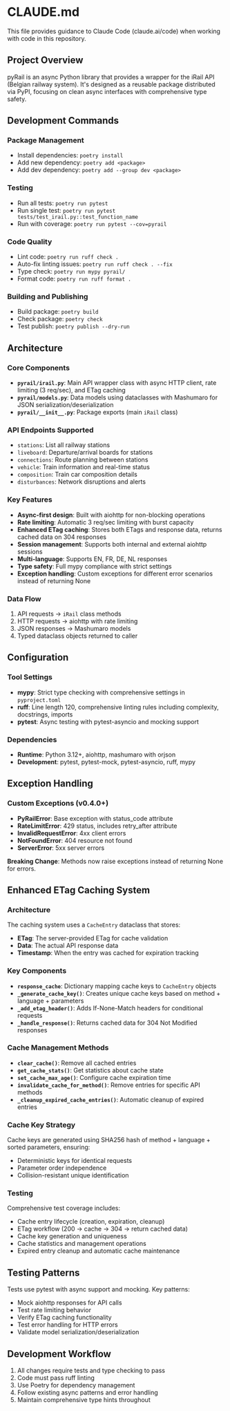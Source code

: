 # CLAUDE.md

This file provides guidance to Claude Code (claude.ai/code) when working with code in this repository.

## Project Overview

pyRail is an async Python library that provides a wrapper for the iRail API (Belgian railway system). It's designed as a reusable package distributed via PyPI, focusing on clean async interfaces with comprehensive type safety.

## Development Commands

### Package Management
- Install dependencies: `poetry install`
- Add new dependency: `poetry add <package>`
- Add dev dependency: `poetry add --group dev <package>`

### Testing
- Run all tests: `poetry run pytest`
- Run single test: `poetry run pytest tests/test_irail.py::test_function_name`
- Run with coverage: `poetry run pytest --cov=pyrail`

### Code Quality
- Lint code: `poetry run ruff check .`
- Auto-fix linting issues: `poetry run ruff check . --fix`
- Type check: `poetry run mypy pyrail/`
- Format code: `poetry run ruff format .`

### Building and Publishing
- Build package: `poetry build`
- Check package: `poetry check`
- Test publish: `poetry publish --dry-run`

## Architecture

### Core Components

- **`pyrail/irail.py`**: Main API wrapper class with async HTTP client, rate limiting (3 req/sec), and ETag caching
- **`pyrail/models.py`**: Data models using dataclasses with Mashumaro for JSON serialization/deserialization
- **`pyrail/__init__.py`**: Package exports (main `iRail` class)

### API Endpoints Supported
- `stations`: List all railway stations
- `liveboard`: Departure/arrival boards for stations
- `connections`: Route planning between stations  
- `vehicle`: Train information and real-time status
- `composition`: Train car composition details
- `disturbances`: Network disruptions and alerts

### Key Features
- **Async-first design**: Built with aiohttp for non-blocking operations
- **Rate limiting**: Automatic 3 req/sec limiting with burst capacity
- **Enhanced ETag caching**: Stores both ETags and response data, returns cached data on 304 responses
- **Session management**: Supports both internal and external aiohttp sessions
- **Multi-language**: Supports EN, FR, DE, NL responses
- **Type safety**: Full mypy compliance with strict settings
- **Exception handling**: Custom exceptions for different error scenarios instead of returning None

### Data Flow
1. API requests → `iRail` class methods
2. HTTP requests → aiohttp with rate limiting
3. JSON responses → Mashumaro models
4. Typed dataclass objects returned to caller

## Configuration

### Tool Settings
- **mypy**: Strict type checking with comprehensive settings in `pyproject.toml`
- **ruff**: Line length 120, comprehensive linting rules including complexity, docstrings, imports
- **pytest**: Async testing with pytest-asyncio and mocking support

### Dependencies
- **Runtime**: Python 3.12+, aiohttp, mashumaro with orjson
- **Development**: pytest, pytest-mock, pytest-asyncio, ruff, mypy

## Exception Handling

### Custom Exceptions (v0.4.0+)
- **PyRailError**: Base exception with status_code attribute
- **RateLimitError**: 429 status, includes retry_after attribute
- **InvalidRequestError**: 4xx client errors
- **NotFoundError**: 404 resource not found
- **ServerError**: 5xx server errors

**Breaking Change**: Methods now raise exceptions instead of returning None for errors.

## Enhanced ETag Caching System

### Architecture
The caching system uses a `CacheEntry` dataclass that stores:
- **ETag**: The server-provided ETag for cache validation
- **Data**: The actual API response data
- **Timestamp**: When the entry was cached for expiration tracking

### Key Components
- **`response_cache`**: Dictionary mapping cache keys to `CacheEntry` objects
- **`_generate_cache_key()`**: Creates unique cache keys based on method + language + parameters
- **`_add_etag_header()`**: Adds If-None-Match headers for conditional requests
- **`_handle_response()`**: Returns cached data for 304 Not Modified responses

### Cache Management Methods
- **`clear_cache()`**: Remove all cached entries
- **`get_cache_stats()`**: Get statistics about cache state
- **`set_cache_max_age()`**: Configure cache expiration time
- **`invalidate_cache_for_method()`**: Remove entries for specific API methods
- **`_cleanup_expired_cache_entries()`**: Automatic cleanup of expired entries

### Cache Key Strategy
Cache keys are generated using SHA256 hash of method + language + sorted parameters, ensuring:
- Deterministic keys for identical requests
- Parameter order independence  
- Collision-resistant unique identification

### Testing
Comprehensive test coverage includes:
- Cache entry lifecycle (creation, expiration, cleanup)
- ETag workflow (200 → cache → 304 → return cached data)
- Cache key generation and uniqueness
- Cache statistics and management operations
- Expired entry cleanup and automatic cache maintenance

## Testing Patterns

Tests use pytest with async support and mocking. Key patterns:
- Mock aiohttp responses for API calls
- Test rate limiting behavior
- Verify ETag caching functionality
- Test error handling for HTTP errors
- Validate model serialization/deserialization

## Development Workflow

1. All changes require tests and type checking to pass
2. Code must pass ruff linting 
3. Use Poetry for dependency management
4. Follow existing async patterns and error handling
5. Maintain comprehensive type hints throughout